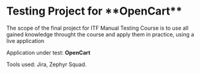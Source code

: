 <h1>Testing Project for **OpenCart**</h1>

The scope of the final project for ITF Manual Testing Course is to use all gained knowledge throught the course and apply them in practice, using a live application

Application under test: **OpenCart**

Tools used: Jira, Zephyr Squad.
